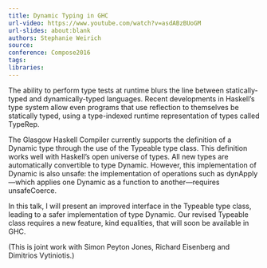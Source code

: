 ```yaml
---
title: Dynamic Typing in GHC
url-video: https://www.youtube.com/watch?v=asdABzBUoGM
url-slides: about:blank
authors: Stephanie Weirich
source: 
conference: Compose2016
tags: 
libraries: 
---
```


The ability to perform type tests at runtime blurs the line between statically-typed and dynamically-typed languages. Recent developments in Haskell’s type system allow even programs that use reflection to themselves be statically typed, using a type-indexed runtime representation of types called TypeRep. 

The Glasgow Haskell Compiler currently supports the definition of a Dynamic type through the use of the Typeable type class. This definition works well with Haskell’s open universe of types. All new types are automatically convertible to type Dynamic. However, this implementation of Dynamic is also unsafe: the implementation of operations such as dynApply—which applies one Dynamic as a function to another—requires unsafeCoerce. 

In this talk, I will present an improved interface in the Typeable type class, leading to a safer implementation of type Dynamic. Our revised Typeable class requires a new feature, kind equalities, that will soon be available in GHC. 

(This is joint work with Simon Peyton Jones, Richard Eisenberg and Dimitrios Vytiniotis.)